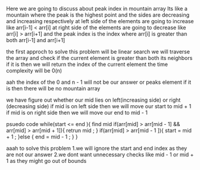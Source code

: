 Here we are going to discuss about peak index in mountain array 
Its like a mountain where the peak is the highest point and the sides are decreasing and increasing respectively
at left side of the elements are going to increase like arr[i-1] < arr[i]
at right side of the elements are going to decrease like arr[i] > arr[i+1]
and the peak index is the index where arr[i] is greater than both arr[i-1] and arr[i+1]

the first approch to solve this problem will be linear search
we will traverse the array and check if the current element is greater than both its neighbors
if it is then we will return the index of the current element
the time complexity will be 0(n)

aah the index of the 0 and n - 1 will not be our answer or peaks element  if it is then there will be no mountain array

we have figure out whether our mid lies on left(increasing side) or right (decreasing side)
if mid is on left side then we will move our start to mid + 1
if mid is on right side then we will move our end to mid - 1

psuedo code 
while(start <= end ){
    find mid 
    if(arr[mid] > arr[mid - 1] && arr[mid] > arr[mid + 1]){
        retrun mid ;
    } 
    if(arr[mid] > arr[mid - 1 ]){
        start = mid + 1 ;
    }else {
        end = mid - 1 ; 
    }
}

aaah to solve this problem 
1.we will ignore the start and end index as they are not our answer
2.we dont want unnecessary checks like mid - 1 or mid + 1 as they might go out of bounds
 
